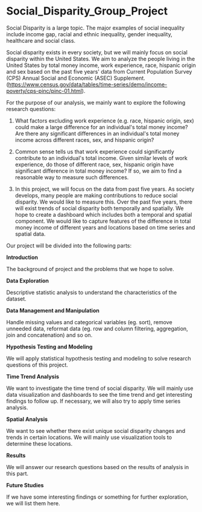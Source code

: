 # Social_Disparity_Group_Project

Social Disparity is a large topic. The major examples of social inequality include income gap, racial and ethnic inequality, gender inequality, healthcare and social class. 


Social disparity exists in every society, but we will mainly focus on social disparity within the United States. We aim to analyze the people living in the United States by total money income, work experience, race, hispanic origin and sex based on the past five years' data from Current Population Survey (CPS) Annual Social and Economic (ASEC) Supplement. (https://www.census.gov/data/tables/time-series/demo/income-poverty/cps-pinc/pinc-01.html).

For the purpose of our analysis, we mainly want to explore the following research questions: 

1. What factors excluding work experience (e.g. race, hispanic origin, sex) could make a large difference for an individual's total money income? Are there any significant differences in an individual's total money income across different races, sex, and hispanic origin?

2. Common sense tells us that work experience could significantly contribute to an individual's total income. Given similar levels of work experience, do those of different race, sex, hispanic origin have significant difference in total money income? If so, we aim to find a reasonable way to measure such differences.

3. In this project, we will focus on the data from past five years. As society develops, many people are making contributions to reduce social disparity. We would like to measure this. Over the past five years, there will exist trends of social disparity both temporally and spatially. We hope to create a dashboard which includes both a temporal and spatial component. We would like to capture features of the difference in total money income of different years and locations based on time series and spatial data.

Our project will be divided into the following parts:

**Introduction**

The background of project and the problems that we hope to solve.

**Data Exploration**

Descriptive statistic analysis to understand the characteristics of the dataset. 

**Data Management and Manipulation**

Handle missing values and categorical variables (eg. sort), remove unneeded data, reformat data (eg. row and column filtering, aggregation, join and concatenation) and so on.

**Hypothesis Testing and Modeling**

We will apply statistical hypothesis testing and modeling to solve research questions of this project.

**Time Trend Analysis**

We want to investigate the time trend of social disparity. We will mainly use data visualization and dashboards to see the time trend and get interesting findings to follow up. If necessary, we will also try to apply time series analysis.

**Spatial Analysis**

We want to see whether there exist unique social disparity changes and trends in certain locations. We will mainly use visualization tools to determine these locations.

**Results**

We will answer our research questions based on the results of analysis in this part.

**Future Studies**

If we have some interesting findings or something for further exploration, we will list them here. 
